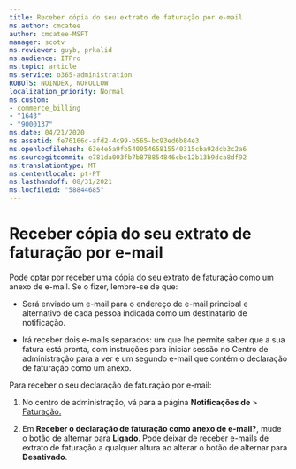 ```yaml
---
title: Receber cópia do seu extrato de faturação por e-mail
ms.author: cmcatee
author: cmcatee-MSFT
manager: scotv
ms.reviewer: guyb, prkalid
ms.audience: ITPro
ms.topic: article
ms.service: o365-administration
ROBOTS: NOINDEX, NOFOLLOW
localization_priority: Normal
ms.custom:
- commerce_billing
- "1643"
- "9000137"
ms.date: 04/21/2020
ms.assetid: fe76166c-afd2-4c99-b565-bc93ed6b84e3
ms.openlocfilehash: 63e4e5a9fb54005465815540315cba92dcb3c2a6
ms.sourcegitcommit: e781da003fb7b878854846cbe12b13b9dca8df92
ms.translationtype: MT
ms.contentlocale: pt-PT
ms.lasthandoff: 08/31/2021
ms.locfileid: "58844685"
---
```

# <a name="receive-copy-of-your-billing-statement-in-email"></a>Receber cópia do seu extrato de faturação por e-mail

Pode optar por receber uma cópia do seu extrato de faturação como um anexo de e-mail. Se o fizer, lembre-se de que:
  
- Será enviado um e-mail para o endereço de e-mail principal e alternativo de cada pessoa indicada como um destinatário de notificação.

- Irá receber dois e-mails separados: um que lhe permite saber que a sua fatura está pronta, com instruções para iniciar sessão no Centro de administração para a ver e um segundo e-mail que contém o declaração de faturação como um anexo.

Para receber o seu declaração de faturação por e-mail:
  
1. No centro de administração, vá para a página **Notificações de** \> [Faturação.](https://go.microsoft.com/fwlink/p/?linkid=853212)

2. Em **Receber o declaração de faturação como anexo de e-mail?**, mude o botão de alternar para **Ligado**. Pode deixar de receber e-mails de extrato de faturação a qualquer altura ao alterar o botão de alternar para **Desativado**.